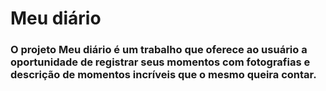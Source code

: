 <h1>Meu diário</h1>
<h3>O projeto Meu diário é um trabalho que oferece ao usuário a oportunidade de registrar seus momentos com fotografias e descrição de momentos incríveis que o mesmo queira contar.</h3>
